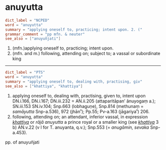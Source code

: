 # anuyutta

``` toml
dict_label = "NCPED"
word = "anuyutta"
summary = "applying oneself to, practicing; intent upon. 2. ("
grammar_comment = "pp mfn. & neuter"
see_also = ["anuyuñjati"]
```

1. (mfn.)applying oneself to, practicing; intent upon.
2. (mfn. and m.) following, attending on; subject to; a vassal or subordinate king

--------------------

``` toml
dict_label = "PTS"
word = "anuyutta"
summary = "applying oneself to, dealing with, practising, giv"
see_also = ["khattiya", "khattiya"]
```

1. applying oneself to, dealing with, practising, given to, intent upon DN.i.166, DN.i.167; DN.iii.232 = AN.ii.205 (attaparitāpan’ ânuyogaṃ a.); SN.iii.153 SN.iv.104; Snp.663 (lobhaguṇe), Snp.814 (methunaṃ = *samāyutta* Snp\-a.536), 972 (jhān˚); Pp.55; Pv\-a.163 (jāgariya˚) 206.
2. following, attending on; an attendant, inferior vassal, in expression *[khattiya](khattiya.md)* or *rājā anuyutta* a prince royal or a smaller king (see *[khattiya](khattiya.md)* 3 b) AN.v.22 (v l for T. anuyanta, q.v.); Snp.553 (= *anugāmin, sevaka* Snp\-a.453).

pp. of anuyuñjati

